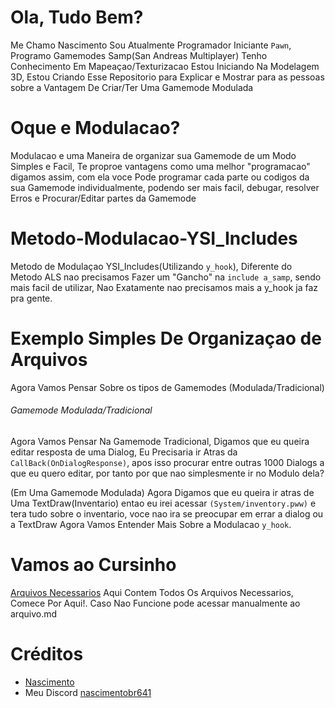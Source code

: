 # Ola, Tudo Bem?
Me Chamo Nascimento Sou Atualmente Programador Iniciante `Pawn`, Programo Gamemodes Samp(San Andreas Multiplayer)
Tenho Conhecimento Em Mapeaçao/Texturizacao Estou Iniciando Na Modelagem 3D,
Estou Criando Esse Repositorio para Explicar e Mostrar para as pessoas sobre a Vantagem De Criar/Ter Uma Gamemode Modulada

# Oque e Modulacao?
Modulacao e uma Maneira de organizar sua Gamemode de um Modo Simples e Facil, Te proproe vantagens como uma melhor "programacao" digamos assim, 
com ela voce Pode programar cada parte ou codigos da sua Gamemode individualmente, podendo ser mais facil, debugar, resolver Erros e Procurar/Editar partes da Gamemode 

# Metodo-Modulacao-YSI_Includes
Metodo de Modulaçao YSI_Includes(Utilizando `y_hook`), Diferente do Metodo ALS nao precisamos Fazer um "Gancho" na `include a_samp`, sendo mais facil de utilizar, Nao Exatamente nao precisamos mais a y_hook ja faz pra gente.

# Exemplo Simples De Organizaçao de Arquivos
Agora Vamos Pensar Sobre os tipos de Gamemodes (Modulada/Tradicional)

###### Gamemode Modulada/Tradicional
Agora Vamos Pensar Na Gamemode Tradicional, Digamos que eu queira editar resposta de uma Dialog, Eu Precisaria ir Atras da `CallBack(OnDialogResponse)`, apos isso procurar entre outras 1000 Dialogs a que eu quero editar, por tanto por que nao simplesmente ir no Modulo dela?

(Em Uma Gamemode Modulada) Agora Digamos que eu queira ir atras de Uma TextDraw(Inventario) entao eu irei acessar `(System/inventory.pww)` e tera tudo sobre o inventario, voce nao ira se preocupar em errar a dialog ou a TextDraw Agora Vamos Entender Mais Sobre a Modulacao `y_hook`.

# Vamos ao Cursinho
 [Arquivos Necessarios](./Arquivos.md) Aqui Contem Todos Os Arquivos Necessarios, Comece Por Aqui!.
 Caso Nao Funcione pode acessar manualmente ao arquivo.md
# Créditos
- [Nascimento](https://github.com/NascimentoSamp)
- Meu Discord [nascimentobr641](https://discord.com/users/936445788433838110)

